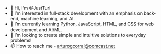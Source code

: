 - 👋 Hi, I’m @JustTuri
- 👀 I’m interested in full-stack development with an emphasis on back-end, machine learning, and AI.
- 🌱 I’m currently learning Python, JavaScript, HTML, and CSS for web development and AI/ML.
- 💞️ I’m looking to create simple and intuitive solutions to everyday problems!
- 📫 How to reach me - arturogcorral@comcast.net

<!---
JustTuri/JustTuri is a ✨ special ✨ repository because its `README.md` (this file) appears on your GitHub profile.
You can click the Preview link to take a look at your changes.
--->
